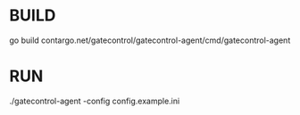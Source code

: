 # BUILD
go build contargo.net/gatecontrol/gatecontrol-agent/cmd/gatecontrol-agent

# RUN
./gatecontrol-agent -config config.example.ini